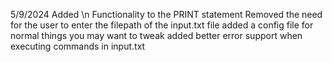 5/9/2024
Added \n Functionality to the PRINT statement
Removed the need for the user to enter the filepath of the input.txt file
added a config file for normal things you may want to tweak
added better error support when executing commands in input.txt